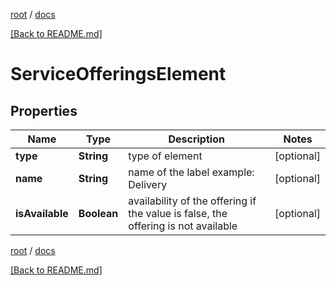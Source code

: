 [root](./../ "root") / [docs](./ "docs")

[[Back to README.md]](./../README.md "[Back to README.md]")

# ServiceOfferingsElement

## Properties

| Name | Type | Description | Notes |
|------------ | ------------- | ------------- | -------------|
|**type** | **String** | type of element |  [optional] |
|**name** | **String** | name of the label example: Delivery |  [optional] |
|**isAvailable** | **Boolean** | availability of the offering if the value is false, the offering is not available |  [optional] |

[root](./../ "root") / [docs](./ "docs")

[[Back to README.md]](./../README.md "[Back to README.md]")